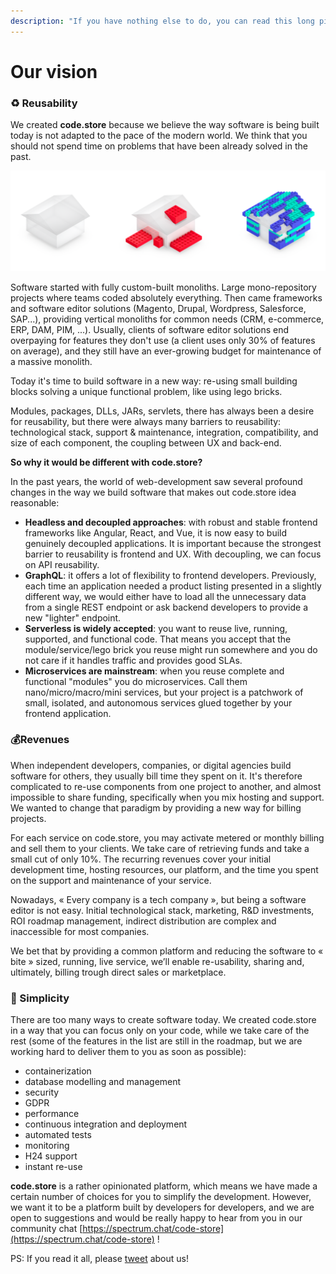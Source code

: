 ```yaml
---
description: "If you have nothing else to do, you can read this long piece of art about our vision of the future of the world \U0001F926‍♀️"
---
```


# Our vision

### ♻️ Reusability

We created **code.store** because we believe the way software is being built today is not adapted to the pace of the modern world. We think that you should not spend time on problems that have been already solved in the past.

![From custom-built monolith to software editor powered monoliths to re-usable API components](.gitbook/assets/image%20%281%29.png)

Software started with fully custom-built monoliths. Large mono-repository projects where teams coded absolutely everything. Then came frameworks and software editor solutions \(Magento, Drupal, Wordpress, Salesforce, SAP...\), providing vertical monoliths for common needs \(CRM, e-commerce, ERP, DAM, PIM, ...\). Usually, clients of software editor solutions end overpaying for features they don't use \(a client uses only 30% of features on average\), and they still have an ever-growing budget for maintenance of a massive monolith. 

Today it's time to build software in a new way: re-using small building blocks solving a unique functional problem, like using lego bricks.

‌Modules, packages, DLLs, JARs, servlets, there has always been a desire for reusability, but there were always many barriers to reusability: technological stack, support & maintenance, integration, compatibility, and size of each component, the coupling between UX and back-end.

**So why it would be different with code.store?**

In the past years, the world of web-development saw several profound changes in the way we build software that makes out code.store idea reasonable:

* **Headless and decoupled approaches**: with robust and stable frontend frameworks like Angular, React, and Vue, it is now easy to build genuinely decoupled applications. It is important because the strongest barrier to reusability is frontend and UX. With decoupling, we can focus on API reusability.
* **GraphQL**: it offers a lot of flexibility to frontend developers. Previously, each time an application needed a product listing presented in a slightly different way, we would either have to load all the unnecessary data from a single REST endpoint or ask backend developers to provide a new "lighter" endpoint.
* **Serverless is widely accepted**: you want to reuse live, running, supported, and functional code. That means you accept that the module/service/lego brick you reuse might run somewhere and you do not care if it handles traffic and provides good SLAs.
* **Microservices are mainstream**: when you reuse complete and functional "modules" you do microservices. Call them nano/micro/macro/mini services, but your project is a patchwork of small, isolated, and autonomous services glued together by your frontend application.

### 💰Revenues

When independent developers, companies, or digital agencies build software for others, they usually bill time they spent on it. It's therefore complicated to re-use components from one project to another, and almost impossible to share funding, specifically when you mix hosting and support. We wanted to change that paradigm by providing a new way for billing projects.

For each service on code.store, you may activate metered or monthly billing and sell them to your clients. We take care of retrieving funds and take a small cut of only 10%. The recurring revenues cover your initial development time, hosting resources, our platform, and the time you spent on the support and maintenance of your service. 

Nowadays, « Every company is a tech company », but being a software editor is not easy. Initial technological stack, marketing, R&D investments, ROI roadmap management, indirect distribution are complex and inaccessible for most companies.

We bet that by providing a common platform and reducing the software to « bite » sized, running, live service, we’ll enable re-usability, sharing and, ultimately, billing trough direct sales or marketplace.

### 🦄 Simplicity

There are too many ways to create software today. We created code.store in a way that you can focus only on your code, while we take care of the rest \(some of the features in the list are still in the roadmap, but we are working hard to deliver them to you as soon as possible\):

* containerization
* database modelling and management
* security
* GDPR
* performance
* continuous integration and deployment
* automated tests
* monitoring
* H24 support
* instant re-use

**code.store** is a rather opinionated platform, which means we have made a certain number of choices for you to simplify the development. However, we want it to be a platform built by developers for developers, and we are open to suggestions and would be really happy to hear from you in our community chat  [https://spectrum.chat/code-store](https://spectrum.chat/code-store) !

PS: If you read it all, please [tweet](https://www.twitter.com) about us!

